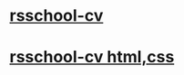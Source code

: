 # [rsschool-cv](https://AliakseiChyrykau.github.io/rsschool-cv/)
# [rsschool-cv html,сss](https://AliakseiChyrykau.github.io/rsschool-cv/cv)
